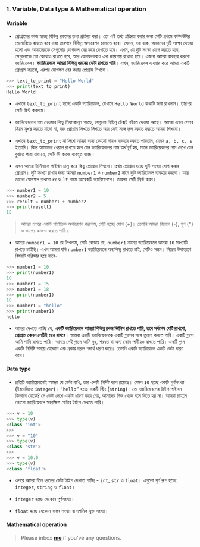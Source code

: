 ### 1. Variable, Data type & Mathematical operation


#### Variable

* প্রোগ্রামের কাজ হচ্ছে বিভিন্ন রকমের তথ্য প্রক্রিয়া করা। তো এই তথ্য প্রক্রিয়া করার জন্য সেটি প্রথমে কম্পিউটার মেমোরিতে রাখতে হবে এবং তারপরে বিভিন্ন অপারেশন চালাতে হবে। যেমন, ধরা যাক, আমাদের দুটি সংক্ষা দেওয়া হলো এবং আমাদেরকে সেগুলোর যোগফল বের করে দেখাতে হবে। এখন, যে দুটি সংক্ষা যোগ করতে হবে, সেগুলোকে তো কোথাও রাখতে হবে, আর যোগফলকেও এক জায়গায় রাখতে হবে। এজন্য আমরা ব্যবহার করবো ভ্যারিয়েবল। **ভ্যারিয়েবলে আমরা বিভিন্ন ধরনের ডেটা রাখতে পারি**। এখন, ভ্যারিয়েবল ব্যবহার করে আমরা একটি প্রোগ্রাম করবো, এরপর যোগফল বের করার প্রোগ্রাম লিখবো। 

```python
>>> text_to_print = "Hello World"
>>> print(text_to_print)
Hello World
```

* এখানে `text_to_print` হচ্ছে একটি ভ্যারিয়েবল, যেখানে `Hello World` কথাটি জমা রাখলাম। তারপর সেটি প্রিন্ট করলাম।

* ভ্যারিয়েবলের নাম দেওয়ার কিছু নিয়মকানুন আছে, 	যেগুলো বিভিন্ন টেক্সট বইতে দেওয়া আছে। আমরা এখন সেসব নিয়ম মুখস্থ করতে যাবো না, বরং প্রোগ্রাম লিখতে লিখতে আর সেই সঙ্গে ভুল করতে করতে আমরা শিখবো।

* এখানে `text_to_print` না লিখে আমরা অন্য কোনো নামও ব্যবহার করতে পারতাম, যেমন `a, b, c, s` ইত্যাদি। কিন্ত আমাদের খেয়াল রাখতে হবে যেন ভ্যারিয়েবলের নাম অর্থপূর্ণ হয়, মানে ভ্যারিয়েবলের নাম দেখে যেন বুঝতে পারা যায় যে, সেটি কী কাজে ব্যবহৃত হচ্ছে।

* এখন আমরা টার্মিনালে পাইথন চালু করে কিছু প্রোগ্রাম লিখবো। প্রথম প্রোগ্রাম হচ্ছে দুটি সংখ্যা যোগ করার প্রোগ্রাম। দুটি সংখ্যা রাখার জন্য আমরা `number1`  ও `number2` নামে দুটি ভ্যারিয়েবল ব্যবহার করবো। আর তাদের যোগফল রাখবো `result` নামে আরেকটি ভ্যারিয়েবলে। তারপর সেটি প্রিন্ট করব।

```python
>>> number1 = 10
>>> number2 = 5
>>> result = number1 + number2
>>> print(result)
15
```

> আমরা ওপরে একটি গাণিতিক অপারেশন করলাম, যেটি হচ্ছে যোগ (+)। তেমনি আমরা বিয়োগ (-), গুণ (*) ও ভাগের কাজও করতে পারি।


* আমরা `number1 = 10` যে লিখলাম, সেটি বোঝায় যে, `number1` নামের ভ্যারিয়েবলে আমরা `10` সংখ্যাটি রাখতে চাইছি। এখন আমরা যদি `number1` ভ্যারিয়েবলে অন্যকিছু রাখতে চাই, সেটিও সম্ভব। নিচের উদাহরণে বিষয়টি পরিস্কার হয়ে যাবে-

```python
>>> number1 = 10
>>> print(number1)
10
>>> number1 = 15
>>> number1 = 18
>>> print(number1)
18
>>> number1 = "hello"
>>> print(number1)
hello
```

* আমরা দেখতে পাচ্ছি যে, **একটি ভ্যারিয়েবলে আমরা বিভিন্ন রকম জিনিস রাখতে পারি, তবে সর্বশেষ যেটি রাখবো, প্রোগ্রাম কেবল সেটিই মনে রাখবে**। আমরা একটি ভ্যারিয়েবলকে একটি গ্লাসের সঙ্গে তুলনা করতে পারি। একটি গ্লাসে আমি পানি রাখতে পারি। আবার সেই গ্লাসে আমি দুধ, শরবত বা অন্য কোন পানীয়ও রাখতে পারি। একটি গ্লাস একটি নির্দিষ্টি সময়ে যেকোন এক প্রকার তরল পদার্থ ধারণ করে। তেমনি একটি ভ্যারিয়েবল একটি ডেটা ধারণ করে। 

#### Data type

* প্রতিটি ভ্যারিয়েবলেই আমরা যে ডেটা রাখি, তার একটি নির্দিষ্ট ধরন রয়েছে। যেমন `10` হচ্ছে একটি পুর্ণসংখ্যা (ইংরেজিতে `integer`)। `“hello”` হচ্ছে একটি স্ট্রিং (`string`)। তো ভ্যারিয়েবলের টাইপ পাইথন কিভাবে বোঝে? সে ডেটা দেখে একটা ধারণা করে নেয়, আমাদের নিজ থেকে বলে দিতে হয় না। আমরা চাইলে কোনো ভ্যারিয়েবলে সংরক্ষিত ডেটার টাইপ দেখতে পারি। 

```python
>>> v = 10
>>> type(v)
<class 'int'>
>>> 
>>> v = "10"
>>> type(v)
<class 'str'>
>>> 
>>> v = 10.0
>>> type(v)
<class 'float'>
```

* ওপরে আমরা তিন ধরনের ডেটা টাইপ দেখতে পাচ্ছি - `int`, `str` ও `float`। এগুলো পুর্ণ রুপ হচ্ছে `integer`, `string` ও `float`।

* `integer`  হচ্ছে যেকোন পুর্ণসংখ্যা।

* `float` হচ্ছে যেকোন বাস্তব সংখ্যা বা দশমিক যুক্ত সংখ্যা। 


#### Mathematical operation


> Please inbox **[me](https://www.facebook.com/shoriot)** if you've any questions.
